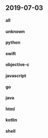 ## 2019-07-03

#### all

#### unknown

#### python

#### swift

#### objective-c

#### javascript

#### go

#### java

#### html

#### kotlin

#### shell
